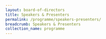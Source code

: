 ```yaml
---
layout: board-of-directors
title: Speakers & Presenters
permalink: /programme/speakers-presenters/
breadcrumb: Speakers & Presenters
collection_name: programme
---
```


